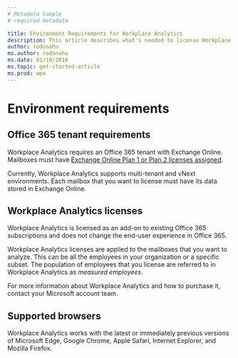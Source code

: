 ```yaml
---
# Metadata Sample
# required metadata

title: Environment Requirements for Workplace Analytics 
description: This article describes what's needed to license Workplace Analytics.
author: rodonahu
ms.author: rodonahu
ms.date: 01/19/2018
ms.topic: get-started-article
ms.prod: wpa
---
```

# Environment requirements

## Office 365 tenant requirements 
Workplace Analytics requires an Office 365 tenant with Exchange Online.  Mailboxes must have [Exchange Online Plan 1 or Plan 2 licenses assigned](https://products.office.com/en-us/exchange/compare-microsoft-exchange-online-plans).

Currently, Workplace Analytics supports multi-tenant and vNext environments. Each mailbox that you want to license must have its data stored in Exchange Online. 

## Workplace Analytics licenses
Workplace Analytics is licensed as an add-on to existing Office 365 subscriptions and does not change the end-user experience in Office 365. 

Workplace Analytics licenses are applied to the mailboxes that you want to analyze. This can be all the employees in your organization or a specific subset. The population of employees that you license are referred to in Workplace Analytics as _measured employees_. 

For more information about Workplace Analytics and how to purchase it, contact your Microsoft account team. 

## Supported browsers
Workplace Analytics works with the latest or immediately previous versions of Microsoft Edge, Google Chrome, Apple Safari, Internet Explorer, and Mozilla Firefox.
